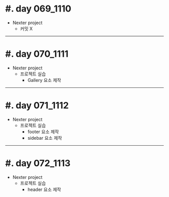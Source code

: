 #. day 069_1110
===============
*  Nexter project
    * 커밋 X
---------------------------------
#. day 070_1111
===============
*  Nexter project
    * 프로젝트 실습
        * Gallery 요소 제작

---------------------------------
#. day 071_1112
===============
*  Nexter project
    * 프로젝트 실습
        * footer 요소 제작
        * sidebar 요소 제작

---------------------------------
#. day 072_1113
===============
*  Nexter project
    * 프로젝트 실습
        * header 요소 제작    
